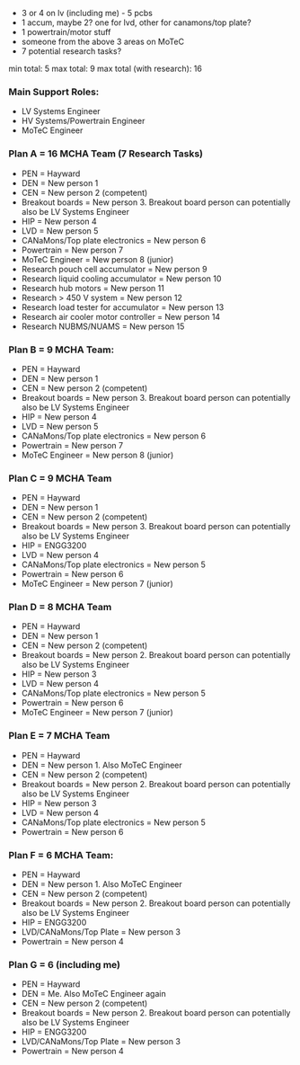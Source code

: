 
- 3 or 4 on lv (including me) - 5 pcbs
- 1 accum, maybe 2? one for lvd, other for canamons/top plate?
- 1 powertrain/motor stuff
- someone from the above 3 areas on MoTeC
- 7 potential research tasks?

min total: 5 
max total: 9 
max total (with research): 16

### Main Support Roles:
- LV Systems Engineer
- HV Systems/Powertrain Engineer
- MoTeC Engineer

### Plan A = 16 MCHA Team (7 Research Tasks)
- PEN = Hayward
- DEN = New person 1
- CEN = New person 2 (competent)
- Breakout boards = New person 3. Breakout board person can potentially also be LV Systems Engineer
- HIP = New person 4
- LVD = New person 5
- CANaMons/Top plate electronics = New person 6
- Powertrain = New person 7
- MoTeC Engineer = New person 8 (junior)
- Research pouch cell accumulator = New person 9
- Research liquid cooling accumulator = New person 10
- Research hub motors = New person 11
- Research > 450 V system = New person 12
- Research load tester for accumulator = New person 13
- Research air cooler motor controller = New person 14
- Research NUBMS/NUAMS = New person 15

### Plan B = 9 MCHA Team:
- PEN = Hayward
- DEN = New person 1
- CEN = New person 2 (competent)
- Breakout boards = New person 3. Breakout board person can potentially also be LV Systems Engineer
- HIP = New person 4
- LVD = New person 5
- CANaMons/Top plate electronics = New person 6
- Powertrain = New person 7
- MoTeC Engineer = New person 8 (junior)

### Plan C = 9 MCHA Team
- PEN = Hayward
- DEN = New person 1
- CEN = New person 2 (competent)
- Breakout boards = New person 3. Breakout board person can potentially also be LV Systems Engineer
- HIP = ENGG3200
- LVD = New person 4
- CANaMons/Top plate electronics = New person 5
- Powertrain = New person 6
- MoTeC Engineer = New person 7 (junior)

### Plan D = 8 MCHA Team
- PEN = Hayward
- DEN = New person 1
- CEN = New person 2 (competent)
- Breakout boards = New person 2. Breakout board person can potentially also be LV Systems Engineer
- HIP = New person 3
- LVD = New person 4
- CANaMons/Top plate electronics = New person 5
- Powertrain = New person 6
- MoTeC Engineer = New person 7 (junior)

### Plan E = 7 MCHA Team
- PEN = Hayward
- DEN = New person 1. Also MoTeC Engineer
- CEN = New person 2 (competent)
- Breakout boards = New person 2. Breakout board person can potentially also be LV Systems Engineer
- HIP = New person 3
- LVD = New person 4
- CANaMons/Top plate electronics = New person 5
- Powertrain = New person 6

### Plan F = 6 MCHA Team:
- PEN = Hayward
- DEN = New person 1. Also MoTeC Engineer
- CEN = New person 2 (competent)
- Breakout boards = New person 2. Breakout board person can potentially also be LV Systems Engineer
- HIP = ENGG3200
- LVD/CANaMons/Top Plate = New person 3
- Powertrain = New person 4

### Plan G = 6 (including me)
- PEN = Hayward
- DEN = Me. Also MoTeC Engineer again
- CEN = New person 2 (competent)
- Breakout boards = New person 2. Breakout board person can potentially also be LV Systems Engineer
- HIP = ENGG3200
- LVD/CANaMons/Top Plate = New person 3
- Powertrain = New person 4